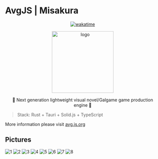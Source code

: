 # AvgJS | Misakura

<!--  markdownlint-disable -->
<div align="center">

[![wakatime](https://wakatime.com/badge/user/018dc603-712a-4205-a226-d4c9ccd0d02b/project/018e02fd-86e0-4f1e-9af9-61d0b70582b6.svg)](https://wakatime.com/badge/user/018dc603-712a-4205-a226-d4c9ccd0d02b/project/018e02fd-86e0-4f1e-9af9-61d0b70582b6)

<img src="https://raw.githubusercontent.com/BIYUEHU/misakura/master/packages/view/src-tauri/icons/misakura.png" width="200px" height="200px" alt="logo"/>

🌸 Next generation lightweight visual novel/Galgame game production engine 🌸

</div>
<!--  markdownlint-enable -->

> Stack: Rust + Tauri + Solid.js + TypeScript

More information please visit [avg.js.org](https://avg.js.org)

## Pictures

![1](https://pic.imgdb.cn/item/66d975a8d9c307b7e99d4956.png)
![2](https://pic.imgdb.cn/item/66d975a8d9c307b7e99d47d5.png)
![3](https://pic.imgdb.cn/item/66d975a9d9c307b7e99d4be1.png)
![4](https://pic.imgdb.cn/item/66d975bed9c307b7e99d8999.png)
![5](https://pic.imgdb.cn/item/66d975bed9c307b7e99d89d2.png)
![6](https://pic.imgdb.cn/item/66d975bdd9c307b7e99d88e6.png)
![7](https://pic.imgdb.cn/item/66d975a8d9c307b7e99d4a8f.png)
![8](https://pic.imgdb.cn/item/66d975a7d9c307b7e99d4613.png)
